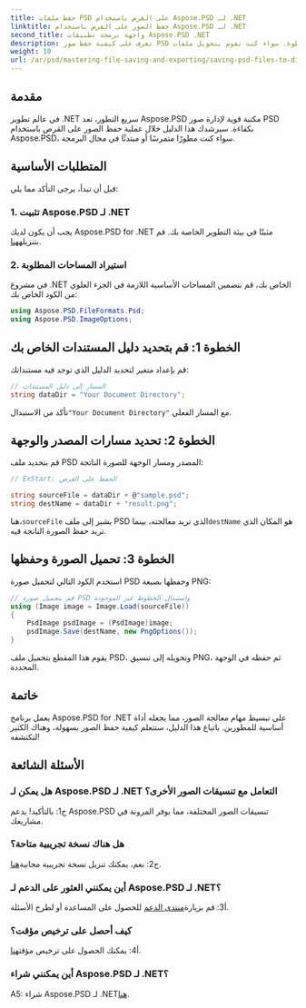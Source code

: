 ```yaml
---
title: حفظ ملفات PSD على القرص باستخدام Aspose.PSD لـ .NET
linktitle: حفظ الصور على القرص باستخدام Aspose.PSD لـ .NET
second_title: واجهة برمجة تطبيقات Aspose.PSD .NET
description: تعرف على كيفية حفظ صور PSD على القرص بسهولة باتباع دليل خطوة بخطوة. سواء كنت تقوم بتحويل ملفات PSD إلى تنسيقات صور مختلفة أو إدارة أصول صور معقدة.
weight: 10
url: /ar/psd/mastering-file-saving-and-exporting/saving-psd-files-to-disk/
---
```

## مقدمة

في عالم تطوير .NET سريع التطور، تعد Aspose.PSD مكتبة قوية لإدارة صور PSD بكفاءة. سيرشدك هذا الدليل خلال عملية حفظ الصور على القرص باستخدام Aspose.PSD، سواء كنت مطورًا متمرسًا أو مبتدئًا في مجال البرمجة. 

## المتطلبات الأساسية

قبل أن تبدأ، يرجى التأكد مما يلي:

### 1. تثبيت Aspose.PSD لـ .NET

 يجب أن يكون لديك Aspose.PSD for .NET مثبتًا في بيئة التطوير الخاصة بك. قم بتنزيله[هنا](https://releases.aspose.com/psd/net/).

### 2. استيراد المساحات المطلوبة

في مشروع .NET الخاص بك، قم بتضمين المساحات الأساسية اللازمة في الجزء العلوي من الكود الخاص بك:

```csharp
using Aspose.PSD.FileFormats.Psd;
using Aspose.PSD.ImageOptions;
```

## الخطوة 1: قم بتحديد دليل المستندات الخاص بك

قم بإعداد متغير لتحديد الدليل الذي توجد فيه مستنداتك:

```csharp
// المسار إلى دليل المستندات
string dataDir = "Your Document Directory";
```

 تأكد من الاستبدال`"Your Document Directory"` مع المسار الفعلي.

## الخطوة 2: تحديد مسارات المصدر والوجهة

قم بتحديد ملف PSD المصدر ومسار الوجهة للصورة الناتجة:

```csharp
// ExStart: الحفظ على القرص

string sourceFile = dataDir + @"sample.psd";
string destName = dataDir + "result.png";
```

 هنا،`sourceFile` يشير إلى ملف PSD الذي تريد معالجته، بينما`destName` هو المكان الذي تريد حفظ الصورة الناتجة فيه.

## الخطوة 3: تحميل الصورة وحفظها

استخدم الكود التالي لتحميل صورة PSD وحفظها بصيغة PNG:

```csharp
// قم بتحميل صورة PSD واستبدال الخطوط غير الموجودة
using (Image image = Image.Load(sourceFile))
{
    PsdImage psdImage = (PsdImage)image;
    psdImage.Save(destName, new PngOptions());
}
```

يقوم هذا المقطع بتحميل ملف PSD، وتحويله إلى تنسيق PNG، ثم حفظه في الوجهة المحددة. 

## خاتمة

يعمل برنامج Aspose.PSD for .NET على تبسيط مهام معالجة الصور، مما يجعله أداة أساسية للمطورين. باتباع هذا الدليل، ستتعلم كيفية حفظ الصور بسهولة، وهناك الكثير لتكتشفه!

## الأسئلة الشائعة

### هل يمكن لـ Aspose.PSD لـ .NET التعامل مع تنسيقات الصور الأخرى؟

ج1: بالتأكيد! يدعم Aspose.PSD تنسيقات الصور المختلفة، مما يوفر المرونة في مشاريعك.

### هل هناك نسخة تجريبية متاحة؟

ج2: نعم، يمكنك تنزيل نسخة تجريبية مجانية[هنا](https://releases.aspose.com/).

### أين يمكنني العثور على الدعم لـ Aspose.PSD لـ .NET؟

 أ3: قم بزيارة[منتدى الدعم](https://forum.aspose.com/c/psd/34) للحصول على المساعدة أو لطرح الأسئلة.

### كيف أحصل على ترخيص مؤقت؟

 أ4: يمكنك الحصول على ترخيص مؤقت[هنا](https://purchase.conholdate.com/temporary-license/).

### أين يمكنني شراء Aspose.PSD لـ .NET؟

 A5: شراء Aspose.PSD لـ .NET[هنا](https://purchase.conholdate.com/buy).
